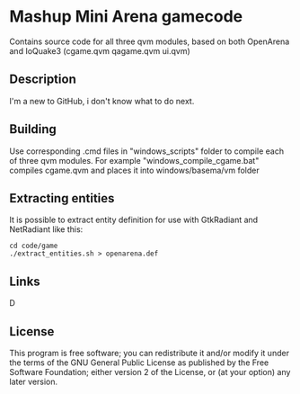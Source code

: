 # Mashup Mini Arena gamecode
Contains source code for all three qvm modules, based on both OpenArena and IoQuake3 (cgame.qvm  qagame.qvm  ui.qvm)

## Description ##
I'm a new to GitHub, i don't know what to do next.

## Building ##
Use corresponding .cmd files in "windows_scripts" folder to compile each of three qvm modules. For example "windows_compile_cgame.bat" compiles cgame.qvm and places it into windows/basema/vm folder

## Extracting entities ##
It is possible to extract entity definition for use with GtkRadiant and NetRadiant like this:

```
cd code/game
./extract_entities.sh > openarena.def
```

## Links ##
D

## License ##

This program is free software; you can redistribute it and/or modify it under the terms of the GNU General Public License as published by the Free Software Foundation; either version 2 of the License, or (at your option) any later version.
